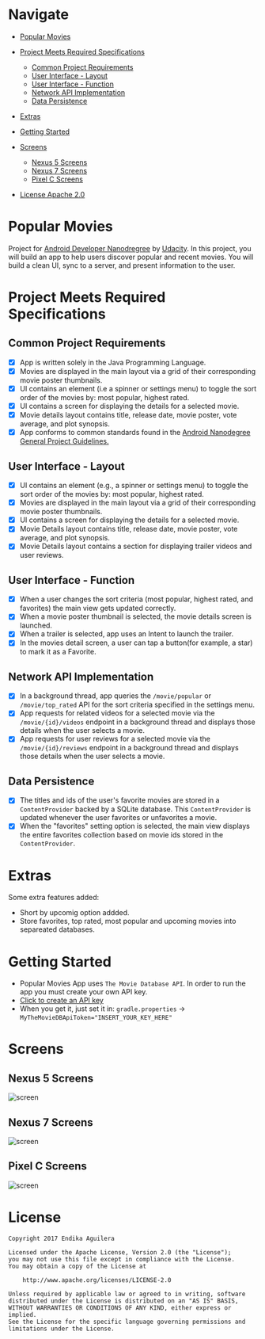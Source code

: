 # Navigate

  - [Popular Movies](#popular-movies)
  
  - [Project Meets Required Specifications](#project-meets-required-specifications)
    - [Common Project Requirements](#common-project-requirements)
    - [User Interface - Layout](#user-interface---layout)
    - [User Interface - Function](#user-interface---function)
    - [Network API Implementation](#network-api-implementation)
    - [Data Persistence](#data-persistence)

  - [Extras](#extras)
  
  - [Getting Started](#getting-started)
  
  - [Screens](#screens)
    - [Nexus 5 Screens](#nexus-5-screens)
    - [Nexus 7 Screens](#nexus-7-screens)
    - [Pixel C Screens](#pixel-c-screens)

  - [License Apache 2.0](#license)


# Popular Movies

Project for [Android Developer Nanodregree](https://www.udacity.com/course/android-developer-nanodegree-by-google--nd801) by [Udacity](https://www.udacity.com/).
In this project, you will build an app to help users discover popular and recent movies. You will build a clean UI, sync to a server, and present information to the user. 

# Project Meets Required Specifications

## Common Project Requirements

- [x] App is written solely in the Java Programming Language.
- [x] Movies are displayed in the main layout via a grid of their corresponding movie poster thumbnails.
- [x] UI contains an element (i.e a spinner or settings menu) to toggle the sort order of the movies by: most popular, highest rated.
- [x] UI contains a screen for displaying the details for a selected movie.
- [x] Movie details layout contains title, release date, movie poster, vote average, and plot synopsis.
- [x] App conforms to common standards found in the [Android Nanodegree General Project Guidelines.](http://udacity.github.io/android-nanodegree-guidelines/core.html)

## User Interface - Layout

- [x] UI contains an element (e.g., a spinner or settings menu) to toggle the sort order of the movies by: most popular, highest rated.
- [x] Movies are displayed in the main layout via a grid of their corresponding movie poster thumbnails.
- [x] UI contains a screen for displaying the details for a selected movie.
- [x] Movie Details layout contains title, release date, movie poster, vote average, and plot synopsis.
- [x] Movie Details layout contains a section for displaying trailer videos and user reviews.

## User Interface - Function

- [x] When a user changes the sort criteria (most popular, highest rated, and favorites) the main view gets updated correctly.
- [x] When a movie poster thumbnail is selected, the movie details screen is launched.
- [x] When a trailer is selected, app uses an Intent to launch the trailer.
- [x] In the movies detail screen, a user can tap a button(for example, a star) to mark it as a Favorite.

## Network API Implementation

- [x] In a background thread, app queries the ```/movie/popular``` or ```/movie/top_rated``` API for the sort criteria specified in the settings menu.
- [x] App requests for related videos for a selected movie via the ```/movie/{id}/videos``` endpoint in a background thread and displays those details when the user selects a movie.
- [x] App requests for user reviews for a selected movie via the ```/movie/{id}/reviews``` endpoint in a background thread and displays those details when the user selects a movie.

## Data Persistence

- [x] The titles and ids of the user's favorite movies are stored in a 
```ContentProvider``` backed by a SQLite database. This ```ContentProvider``` is updated whenever the user favorites or unfavorites a movie.
- [x] When the "favorites" setting option is selected, the main view displays the entire favorites collection based on movie ids stored in the ```ContentProvider```.

# Extras

Some extra features added:
  - Short by upcomig option addded.
  - Store favorites, top rated, most popular and upcoming movies into separeated databases.

# Getting Started

  - Popular Movies App uses ```The Movie Database API```. In order to run the app you must create your own API key.
  - [Click to create an API key](https://www.themoviedb.org/account/signup)
  - When you get it, just set it in: ```gradle.properties``` -> ```MyTheMovieDBApiToken="INSERT_YOUR_KEY_HERE"```


# Screens

## Nexus 5 Screens
![screen](../master/art/popular_movies_nexus5_poster.jpg)

## Nexus 7 Screens
![screen](../master/art/popular_movies_nexus7_poster.jpg)

## Pixel C Screens
![screen](../master/art/popular_movies_pixelC_poster.jpg)

# License
```
Copyright 2017 Endika Aguilera

Licensed under the Apache License, Version 2.0 (the "License");
you may not use this file except in compliance with the License.
You may obtain a copy of the License at

    http://www.apache.org/licenses/LICENSE-2.0

Unless required by applicable law or agreed to in writing, software
distributed under the License is distributed on an "AS IS" BASIS,
WITHOUT WARRANTIES OR CONDITIONS OF ANY KIND, either express or implied.
See the License for the specific language governing permissions and
limitations under the License.

